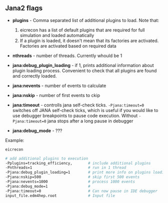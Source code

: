 ## Jana2 flags 


- **plugins** - Comma separated list of additional plugins to load. 
  Note that:
  1. eicrecon has a list of default plugins that are required for full simulation and loaded automatically
  2. If a plugin is loaded, it doesn't mean that its factories are activated. Factories are activated based on required data 
  
- **nthreads** - number of threads. Currently whould be 1
- **jana:debug_plugin_loading** - if 1, prints additional information about plugin loading process. Convenient to check that all plugins are found and correctly loaded.
- **jana:nevents** - number of events to calculate  
- **jana:nskip** - number of first events to ckip
- **jana:timeout** - controlls jana self-check ticks. ```-Pjana:timeout=0``` switches off 
  JANA self-check ticks, which is useful if you would like to use debugger breakpoints to 
  pause code execution. Without ```-Pjana:timeout=0``` jana stops after a long pause in debugger
- **jana:debug_mode** - ??? 



Example: 

```bash
eicrecon

# add additional plugins to execution
-Pplugins=tracking_efficiency,       # include additional plugins
-Pnthreads=1                         # run in 1 thread
-Pjana:debug_plugin_loading=1        # print more info on plugins loading
-Pjana:nskip=500                     # skip first 500 events
-Pjana:nevents=1000                  # process 1000 events
-Pjana:debug_mode=1                  #  
-Pjana:timeout=0                     # Can now pause in IDE debugger
input_file.edm4hep.root              # Input file
```
